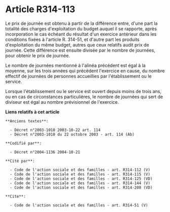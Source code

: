 # Article R314-113

Le prix de journée est obtenu à partir de la différence entre, d'une part la totalité des charges d'exploitation du budget
auquel il se rapporte, après incorporation le cas échéant du résultat d'un exercice antérieur dans les conditions fixées à
l'article R. 314-51, et d'autre part les produits d'exploitation du même budget, autres que ceux relatifs audit prix de
journée. Cette différence est ensuite divisée par le nombre de journées, pour obtenir le prix de journée. 

Le nombre de journées mentionné à l'alinéa précédent est égal à la moyenne, sur les trois années qui précèdent l'exercice en
cause, du nombre effectif de journées de personnes accueillies par l'établissement ou le service. 

Lorsque l'établissement ou le service est ouvert depuis moins de trois ans, ou en cas de circonstances particulières, le
nombre de journées qui sert de diviseur est égal au nombre prévisionnel de l'exercice.

**Liens relatifs à cet article**

	**Anciens textes**:

	  - Décret n°2003-1010 2003-10-22 art. 114
	  - Décret n°2003-1010 du 22 octobre 2003 - art. 114 (Ab)

	**Codifié par**:

	  - Décret n°2004-1136 2004-10-21

	**Cité par**:

	  - Code de l'action sociale et des familles - art. R314-112 (V)
	  - Code de l'action sociale et des familles - art. R314-115 (V)
	  - Code de l'action sociale et des familles - art. R314-125 (VD)
	  - Code de l'action sociale et des familles - art. R314-144 (V)
	  - Code de l'action sociale et des familles - art. R314-208 (VD)

	**Cite**:

	  - Code de l'action sociale et des familles - art. R314-51 (V)
